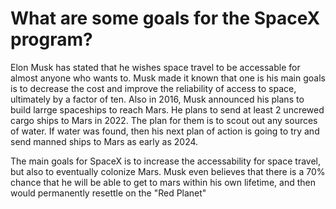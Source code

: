 # What are some goals for the SpaceX program?

Elon Musk has stated that he wishes space travel to be accessable for almost anyone who wants to.
Musk made it known that one is his main goals is to decrease the cost and improve the reliability of access to space, ultimately by a factor of ten.
Also in 2016, Musk announced his plans to build larrge spaceships to reach Mars. He plans to send at least 2 uncrewed cargo ships to Mars in 2022. The plan for them is to scout out any sources of water. If water was found, then his next plan of action is going to try and send manned ships to Mars as early as 2024.

The main goals for SpaceX is to increase the accessability for space travel, but also to eventually colonize Mars. Musk even believes that there is a 70% chance that he will be able to get to mars within his own lifetime, and then would permanently resettle on the "Red Planet"
